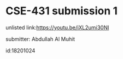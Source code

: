 # CSE-431 submission 1

unlisted link:https://youtu.be/iXL2umi30NI

submitter: Abdullah Al Muhit

id:18201024
